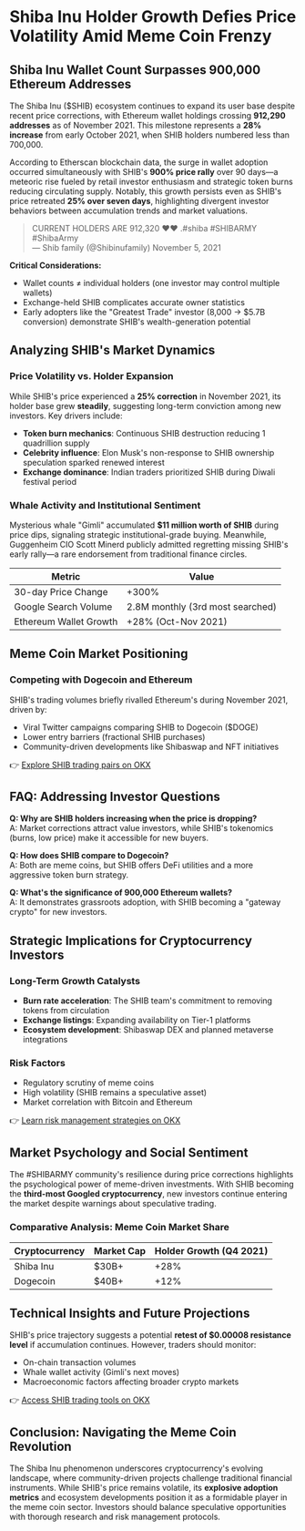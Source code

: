 # Shiba Inu Holder Growth Defies Price Volatility Amid Meme Coin Frenzy  

## Shiba Inu Wallet Count Surpasses 900,000 Ethereum Addresses  

The Shiba Inu ($SHIB) ecosystem continues to expand its user base despite recent price corrections, with Ethereum wallet holdings crossing **912,290 addresses** as of November 2021. This milestone represents a **28% increase** from early October 2021, when SHIB holders numbered less than 700,000.  

According to Etherscan blockchain data, the surge in wallet adoption occurred simultaneously with SHIB's **900% price rally** over 90 days—a meteoric rise fueled by retail investor enthusiasm and strategic token burns reducing circulating supply. Notably, this growth persists even as SHIB's price retreated **25% over seven days**, highlighting divergent investor behaviors between accumulation trends and market valuations.  

> CURRENT HOLDERS ARE 912,320 ❤️❤️ .#shiba #SHIBARMY #ShibaArmy  
> — Shib family (@Shibinufamily) November 5, 2021  

**Critical Considerations:**  
- Wallet counts ≠ individual holders (one investor may control multiple wallets)  
- Exchange-held SHIB complicates accurate owner statistics  
- Early adopters like the "Greatest Trade" investor (8,000 → $5.7B conversion) demonstrate SHIB's wealth-generation potential  

## Analyzing SHIB's Market Dynamics  

### Price Volatility vs. Holder Expansion  
While SHIB's price experienced a **25% correction** in November 2021, its holder base grew **steadily**, suggesting long-term conviction among new investors. Key drivers include:  
- **Token burn mechanics**: Continuous SHIB destruction reducing 1 quadrillion supply  
- **Celebrity influence**: Elon Musk's non-response to SHIB ownership speculation sparked renewed interest  
- **Exchange dominance**: Indian traders prioritized SHIB during Diwali festival period  

### Whale Activity and Institutional Sentiment  
Mysterious whale "Gimli" accumulated **$11 million worth of SHIB** during price dips, signaling strategic institutional-grade buying. Meanwhile, Guggenheim CIO Scott Minerd publicly admitted regretting missing SHIB's early rally—a rare endorsement from traditional finance circles.  

| Metric                | Value                          |  
|-----------------------|--------------------------------|  
| 30-day Price Change   | +300%                          |  
| Google Search Volume  | 2.8M monthly (3rd most searched)|  
| Ethereum Wallet Growth| +28% (Oct-Nov 2021)           |  

## Meme Coin Market Positioning  

### Competing with Dogecoin and Ethereum  
SHIB's trading volumes briefly rivalled Ethereum's during November 2021, driven by:  
- Viral Twitter campaigns comparing SHIB to Dogecoin ($DOGE)  
- Lower entry barriers (fractional SHIB purchases)  
- Community-driven developments like Shibaswap and NFT initiatives  

👉 [Explore SHIB trading pairs on OKX](https://bit.ly/okx-bonus)  

## FAQ: Addressing Investor Questions  

**Q: Why are SHIB holders increasing when the price is dropping?**  
A: Market corrections attract value investors, while SHIB's tokenomics (burns, low price) make it accessible for new buyers.  

**Q: How does SHIB compare to Dogecoin?**  
A: Both are meme coins, but SHIB offers DeFi utilities and a more aggressive token burn strategy.  

**Q: What's the significance of 900,000 Ethereum wallets?**  
A: It demonstrates grassroots adoption, with SHIB becoming a "gateway crypto" for new investors.  

## Strategic Implications for Cryptocurrency Investors  

### Long-Term Growth Catalysts  
- **Burn rate acceleration**: The SHIB team's commitment to removing tokens from circulation  
- **Exchange listings**: Expanding availability on Tier-1 platforms  
- **Ecosystem development**: Shibaswap DEX and planned metaverse integrations  

### Risk Factors  
- Regulatory scrutiny of meme coins  
- High volatility (SHIB remains a speculative asset)  
- Market correlation with Bitcoin and Ethereum  

👉 [Learn risk management strategies on OKX](https://bit.ly/okx-bonus)  

## Market Psychology and Social Sentiment  

The #SHIBARMY community's resilience during price corrections highlights the psychological power of meme-driven investments. With SHIB becoming the **third-most Googled cryptocurrency**, new investors continue entering the market despite warnings about speculative trading.  

### Comparative Analysis: Meme Coin Market Share  

| Cryptocurrency | Market Cap | Holder Growth (Q4 2021) |  
|----------------|------------|-------------------------|  
| Shiba Inu      | $30B+      | +28%                    |  
| Dogecoin       | $40B+      | +12%                    |  

## Technical Insights and Future Projections  

SHIB's price trajectory suggests a potential **retest of $0.00008 resistance level** if accumulation continues. However, traders should monitor:  
- On-chain transaction volumes  
- Whale wallet activity (Gimli's next moves)  
- Macroeconomic factors affecting broader crypto markets  

👉 [Access SHIB trading tools on OKX](https://bit.ly/okx-bonus)  

## Conclusion: Navigating the Meme Coin Revolution  

The Shiba Inu phenomenon underscores cryptocurrency's evolving landscape, where community-driven projects challenge traditional financial instruments. While SHIB's price remains volatile, its **explosive adoption metrics** and ecosystem developments position it as a formidable player in the meme coin sector. Investors should balance speculative opportunities with thorough research and risk management protocols.  
